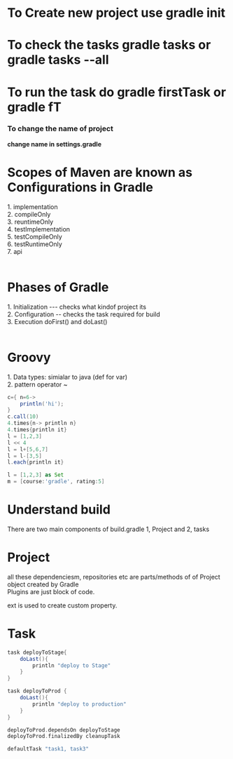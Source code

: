 # To Create new project use **gradle init**

# To check the tasks **gradle tasks or gradle tasks --all**

# To run the task do **gradle firstTask or gradle fT**

### To change the name of project

**change name in settings.gradle**
<br/>

<h1>Scopes of Maven are known as Configurations in Gradle</h1>
1. implementation <br/>
2. compileOnly<br/>
3. reuntimeOnly<br/>
4. testImplementation<br/>
5. testCompileOnly<br/>
6. testRuntimeOnly<br/>
7. api<br/>

<br/>
<h1>Phases of Gradle </h1>  
1. Initialization --- checks what kindof project its <br/>
2. Configuration -- checks the task required for build<br/>
3. Execution doFirst() and doLast()<br/>
<br/>
<h1>Groovy</h1>
1. Data types: simialar to java (def for var) <br/>
2. pattern operator ~

```groovy
c={ n=6->
    println('hi');
}
c.call(10)
4.times{n-> println n}
4.times{println it}
l = [1,2,3]
l << 4
l = l+[5,6,7]
l = l-[3,5]
l.each{println it}

l = [1,2,3] as Set
m = [course:'gradle', rating:5]
```

<h1>Understand build </h1>  
There are two main components of build.gradle 1, Project and 2, tasks

# Project

all these dependenciesm, repositories etc are parts/methods of of Project object created by Gradle
<br/>
Plugins are just block of code.

ext is used to create custom property.

# Task

```groovy
task deployToStage{
    doLast(){
        println "deploy to Stage"
    }
}

task deployToProd {
    doLast(){
        println "deploy to production"
    }
}

deployToProd.dependsOn deployToStage
deployToProd.finalizedBy cleanupTask

defaultTask "task1, task3"
```
